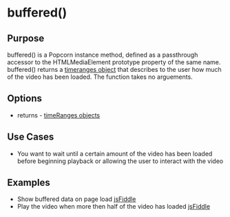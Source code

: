 # buffered() #

## Purpose ##

buffered() is a Popcorn instance method, defined as a passthrough accessor to the HTMLMediaElement prototype property of the same name. buffered() returns a [timeranges object](http://www.w3.org/TR/html5/video.html#normalized-timeranges-object) that describes to the user how much of the video has been loaded.  The function takes no arguements.

## Options ##

* returns - [timeRanges objects](http://www.w3.org/TR/html5/video.html#normalized-timeranges-object)

## Use Cases ##

* You want to wait until a certain amount of the video has been loaded before beginning playback or allowing the user to interact with the video

## Examples ##

* Show buffered data on page load [jsFiddle](http://jsfiddle.net/popcornjs/LmeLN/)
* Play the video when more then half of the video has loaded [jsFiddle](http://jsfiddle.net/popcornjs/QRSZE/)
